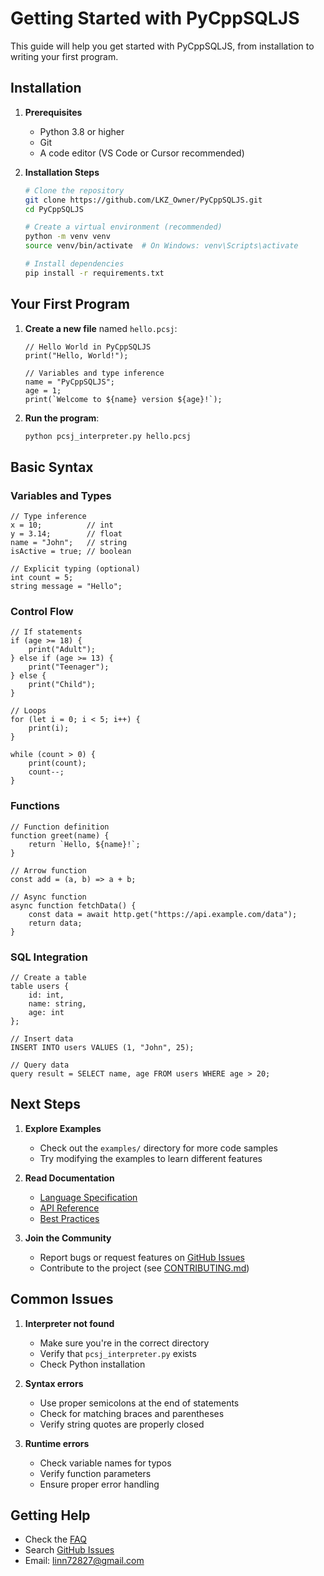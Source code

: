 # Getting Started with PyCppSQLJS

This guide will help you get started with PyCppSQLJS, from installation to writing your first program.

## Installation

1. **Prerequisites**
   - Python 3.8 or higher
   - Git
   - A code editor (VS Code or Cursor recommended)

2. **Installation Steps**
   ```bash
   # Clone the repository
   git clone https://github.com/LKZ_Owner/PyCppSQLJS.git
   cd PyCppSQLJS

   # Create a virtual environment (recommended)
   python -m venv venv
   source venv/bin/activate  # On Windows: venv\Scripts\activate

   # Install dependencies
   pip install -r requirements.txt
   ```

## Your First Program

1. **Create a new file** named `hello.pcsj`:
   ```pcsj
   // Hello World in PyCppSQLJS
   print("Hello, World!");

   // Variables and type inference
   name = "PyCppSQLJS";
   age = 1;
   print(`Welcome to ${name} version ${age}!`);
   ```

2. **Run the program**:
   ```bash
   python pcsj_interpreter.py hello.pcsj
   ```

## Basic Syntax

### Variables and Types
```pcsj
// Type inference
x = 10;          // int
y = 3.14;        // float
name = "John";   // string
isActive = true; // boolean

// Explicit typing (optional)
int count = 5;
string message = "Hello";
```

### Control Flow
```pcsj
// If statements
if (age >= 18) {
    print("Adult");
} else if (age >= 13) {
    print("Teenager");
} else {
    print("Child");
}

// Loops
for (let i = 0; i < 5; i++) {
    print(i);
}

while (count > 0) {
    print(count);
    count--;
}
```

### Functions
```pcsj
// Function definition
function greet(name) {
    return `Hello, ${name}!`;
}

// Arrow function
const add = (a, b) => a + b;

// Async function
async function fetchData() {
    const data = await http.get("https://api.example.com/data");
    return data;
}
```

### SQL Integration
```pcsj
// Create a table
table users {
    id: int,
    name: string,
    age: int
};

// Insert data
INSERT INTO users VALUES (1, "John", 25);

// Query data
query result = SELECT name, age FROM users WHERE age > 20;
```

## Next Steps

1. **Explore Examples**
   - Check out the `examples/` directory for more code samples
   - Try modifying the examples to learn different features

2. **Read Documentation**
   - [Language Specification](SPEC.md)
   - [API Reference](docs/api_reference.md)
   - [Best Practices](docs/best_practices.md)

3. **Join the Community**
   - Report bugs or request features on [GitHub Issues](https://github.com/LKZ_Owner/PyCppSQLJS/issues)
   - Contribute to the project (see [CONTRIBUTING.md](CONTRIBUTING.md))

## Common Issues

1. **Interpreter not found**
   - Make sure you're in the correct directory
   - Verify that `pcsj_interpreter.py` exists
   - Check Python installation

2. **Syntax errors**
   - Use proper semicolons at the end of statements
   - Check for matching braces and parentheses
   - Verify string quotes are properly closed

3. **Runtime errors**
   - Check variable names for typos
   - Verify function parameters
   - Ensure proper error handling

## Getting Help

- Check the [FAQ](docs/faq.md)
- Search [GitHub Issues](https://github.com/LKZ_Owner/PyCppSQLJS/issues)
- Email: linn72827@gmail.com 